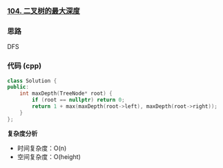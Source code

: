### [104. 二叉树的最大深度](https://leetcode.cn/problems/maximum-depth-of-binary-tree/)
### 思路
DFS
### 代码 (cpp)
```cpp
class Solution {
public:
    int maxDepth(TreeNode* root) {
        if (root == nullptr) return 0;
        return 1 + max(maxDepth(root->left), maxDepth(root->right));
    }
};
```
**复杂度分析**
- 时间复杂度：O(n)
- 空间复杂度：O(height)
 